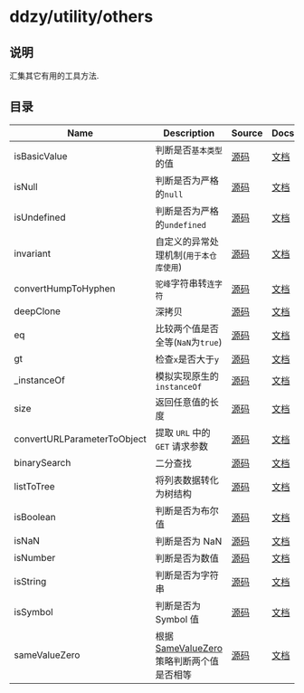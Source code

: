 # ddzy/utility/others

## 说明

汇集其它有用的工具方法.

## 目录

| Name                        | Description                                                                                                | Source                                         | Docs                                                                                                       |
| --------------------------- | ---------------------------------------------------------------------------------------------------------- | ---------------------------------------------- | ---------------------------------------------------------------------------------------------------------- |
| isBasicValue                | 判断是否`基本类型`的值                                                                                     | [源码](./isBasicValue/index.ts)                | [文档](https://ddzy.gitbook.io/ts-utility-plugins-docs/utility/utility-others/isbasicvalue)                |
| isNull                      | 判断是否为严格的`null`                                                                                     | [源码](./isNull/index.ts)                      | [文档](https://ddzy.gitbook.io/ts-utility-plugins-docs/utility/utility-others/isnull)                      |
| isUndefined                 | 判断是否为严格的`undefined`                                                                                | [源码](./isUndefined/index.ts)                 | [文档](https://ddzy.gitbook.io/ts-utility-plugins-docs/utility/utility-others/isundefined)                 |
| invariant                   | 自定义的异常处理机制(`用于本仓库使用`)                                                                     | [源码](./invariant/index.ts)                   | [文档](https://ddzy.gitbook.io/ts-utility-plugins-docs/utility/utility-others/invariant)                   |
| convertHumpToHyphen         | `驼峰`字符串转`连字符`                                                                                     | [源码](./convertHumpToHyphen/index.ts)         | [文档](https://ddzy.gitbook.io/ts-utility-plugins-docs/utility/utility-others/converthumptohyphen)         |
| deepClone                   | 深拷贝                                                                                                     | [源码](./deepClone/index.ts)                   | [文档](https://ddzy.gitbook.io/ts-utility-plugins-docs/utility/utility-others/deepclone)                   |
| eq                          | 比较两个值是否全等(`NaN`为`true`)                                                                          | [源码](./eq/index.ts)                          | [文档](https://ddzy.gitbook.io/ts-utility-plugins-docs/utility/utility-others/eq)                          |
| gt                          | 检查`x`是否大于`y`                                                                                         | [源码](./gt/index.ts)                          | [文档](https://ddzy.gitbook.io/ts-utility-plugins-docs/utility/utility-others/gt)                          |
| _instanceOf                 | 模拟实现原生的`instanceOf`                                                                                 | [源码](./_instanceOf/index.ts)                 | [文档](https://ddzy.gitbook.io/ts-utility-plugins-docs/utility/utility-others/_instanceOf)                 |
| size                        | 返回任意值的长度                                                                                           | [源码](./size/index.ts)                        | [文档](https://ddzy.gitbook.io/ts-utility-plugins-docs/utility/utility-others/sizes)                       |
| convertURLParameterToObject | 提取 `URL` 中的 `GET` 请求参数                                                                             | [源码](./convertURLParameterToObject/index.ts) | [文档](https://ddzy.gitbook.io/ts-utility-plugins-docs/utility/utility-others/convertURLParameterToObject) |
| binarySearch                | 二分查找                                                                                                   | [源码](./binarySearch/index.ts)                | [文档](https://ddzy.gitbook.io/ts-utility-plugins-docs/utility/utility-others/binarySearch)                |
| listToTree                  | 将列表数据转化为树结构                                                                                     | [源码](./listToTree/index.ts)                  | [文档](https://ddzy.gitbook.io/ts-utility-plugins-docs/utility/utility-others/listToTree)                  |
| isBoolean                   | 判断是否为布尔值                                                                                           | [源码](./isBoolean/index.ts)                   | [文档](https://ddzy.gitbook.io/ts-utility-plugins-docs/utility/utility-others/isBoolean)                   |
| isNaN                       | 判断是否为 NaN                                                                                             | [源码](./isNaN/index.ts)                       | [文档](https://ddzy.gitbook.io/ts-utility-plugins-docs/utility/utility-others/isNaN)                       |
| isNumber                    | 判断是否为数值                                                                                             | [源码](./isNumber/index.ts)                    | [文档](https://ddzy.gitbook.io/ts-utility-plugins-docs/utility/utility-others/isNumber)                    |
| isString                    | 判断是否为字符串                                                                                           | [源码](./isString/index.ts)                    | [文档](https://ddzy.gitbook.io/ts-utility-plugins-docs/utility/utility-others/isString)                    |
| isSymbol                    | 判断是否为 Symbol 值                                                                                       | [源码](./isSymbol/index.ts)                    | [文档](https://ddzy.gitbook.io/ts-utility-plugins-docs/utility/utility-others/isSymbol)                    |
| sameValueZero               | 根据 [SameValueZero](http://ecma-international.org/ecma-262/6.0/#sec-samevaluezero) 策略判断两个值是否相等 | [源码](./sameValueZero/index.ts)               | [文档](https://ddzy.gitbook.io/ts-utility-plugins-docs/utility/utility-others/sameValueZero)               |
